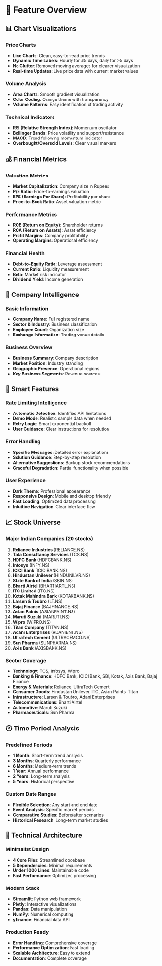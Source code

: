# 🚀 Feature Overview

## 📊 Chart Visualizations

### Price Charts
- **Line Charts**: Clean, easy-to-read price trends
- **Dynamic Time Labels**: Hourly for ≤5 days, daily for >5 days
- **No Clutter**: Removed moving averages for cleaner visualization
- **Real-time Updates**: Live price data with current market values

### Volume Analysis
- **Area Charts**: Smooth gradient visualization
- **Color Coding**: Orange theme with transparency
- **Volume Patterns**: Easy identification of trading activity

### Technical Indicators
- **RSI (Relative Strength Index)**: Momentum oscillator
- **Bollinger Bands**: Price volatility and support/resistance
- **MACD**: Trend following momentum indicator
- **Overbought/Oversold Levels**: Clear visual markers

## 💰 Financial Metrics

### Valuation Metrics
- **Market Capitalization**: Company size in Rupees
- **P/E Ratio**: Price-to-earnings valuation
- **EPS (Earnings Per Share)**: Profitability per share
- **Price-to-Book Ratio**: Asset valuation metric

### Performance Metrics
- **ROE (Return on Equity)**: Shareholder returns
- **ROA (Return on Assets)**: Asset efficiency
- **Profit Margins**: Company profitability
- **Operating Margins**: Operational efficiency

### Financial Health
- **Debt-to-Equity Ratio**: Leverage assessment
- **Current Ratio**: Liquidity measurement
- **Beta**: Market risk indicator
- **Dividend Yield**: Income generation

## 🏢 Company Intelligence

### Basic Information
- **Company Name**: Full registered name
- **Sector & Industry**: Business classification
- **Employee Count**: Organization size
- **Exchange Information**: Trading venue details

### Business Overview
- **Business Summary**: Company description
- **Market Position**: Industry standing
- **Geographic Presence**: Operational regions
- **Key Business Segments**: Revenue sources

## 🎯 Smart Features

### Rate Limiting Intelligence
- **Automatic Detection**: Identifies API limitations
- **Demo Mode**: Realistic sample data when needed
- **Retry Logic**: Smart exponential backoff
- **User Guidance**: Clear instructions for resolution

### Error Handling
- **Specific Messages**: Detailed error explanations
- **Solution Guidance**: Step-by-step resolution
- **Alternative Suggestions**: Backup stock recommendations
- **Graceful Degradation**: Partial functionality when possible

### User Experience
- **Dark Theme**: Professional appearance
- **Responsive Design**: Mobile and desktop friendly
- **Fast Loading**: Optimized data processing
- **Intuitive Navigation**: Clear interface flow

## 📈 Stock Universe

### Major Indian Companies (20 stocks)
1. **Reliance Industries** (RELIANCE.NS)
2. **Tata Consultancy Services** (TCS.NS)
3. **HDFC Bank** (HDFCBANK.NS)
4. **Infosys** (INFY.NS)
5. **ICICI Bank** (ICICIBANK.NS)
6. **Hindustan Unilever** (HINDUNILVR.NS)
7. **State Bank of India** (SBIN.NS)
8. **Bharti Airtel** (BHARTIARTL.NS)
9. **ITC Limited** (ITC.NS)
10. **Kotak Mahindra Bank** (KOTAKBANK.NS)
11. **Larsen & Toubro** (LT.NS)
12. **Bajaj Finance** (BAJFINANCE.NS)
13. **Asian Paints** (ASIANPAINT.NS)
14. **Maruti Suzuki** (MARUTI.NS)
15. **Wipro** (WIPRO.NS)
16. **Titan Company** (TITAN.NS)
17. **Adani Enterprises** (ADANIENT.NS)
18. **UltraTech Cement** (ULTRACEMCO.NS)
19. **Sun Pharma** (SUNPHARMA.NS)
20. **Axis Bank** (AXISBANK.NS)

### Sector Coverage
- **Technology**: TCS, Infosys, Wipro
- **Banking & Finance**: HDFC Bank, ICICI Bank, SBI, Kotak, Axis Bank, Bajaj Finance
- **Energy & Materials**: Reliance, UltraTech Cement
- **Consumer Goods**: Hindustan Unilever, ITC, Asian Paints, Titan
- **Infrastructure**: Larsen & Toubro, Adani Enterprises
- **Telecommunications**: Bharti Airtel
- **Automotive**: Maruti Suzuki
- **Pharmaceuticals**: Sun Pharma

## 🕐 Time Period Analysis

### Predefined Periods
- **1 Month**: Short-term trend analysis
- **3 Months**: Quarterly performance
- **6 Months**: Medium-term trends
- **1 Year**: Annual performance
- **2 Years**: Long-term analysis
- **5 Years**: Historical perspective

### Custom Date Ranges
- **Flexible Selection**: Any start and end date
- **Event Analysis**: Specific market periods
- **Comparative Studies**: Before/after scenarios
- **Historical Research**: Long-term market studies

## 🔧 Technical Architecture

### Minimalist Design
- **4 Core Files**: Streamlined codebase
- **5 Dependencies**: Minimal requirements
- **Under 1000 Lines**: Maintainable code
- **Fast Performance**: Optimized processing

### Modern Stack
- **Streamlit**: Python web framework
- **Plotly**: Interactive visualizations
- **Pandas**: Data manipulation
- **NumPy**: Numerical computing
- **yfinance**: Financial data API

### Production Ready
- **Error Handling**: Comprehensive coverage
- **Performance Optimization**: Fast loading
- **Scalable Architecture**: Easy to extend
- **Documentation**: Complete coverage